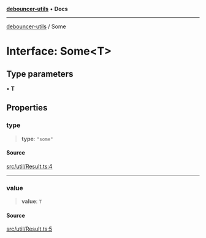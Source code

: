 [**debouncer-utils**](../README.md) • **Docs**

***

[debouncer-utils](../README.md) / Some

# Interface: Some\<T\>

## Type parameters

• **T**

## Properties

### type

> **type**: `"some"`

#### Source

[src/util/Result.ts:4](https://github.com/CaioOliveira793/debouncer-utils/blob/0e92308b2a5ad95ff3e77bc26245f15699f57079/src/util/Result.ts#L4)

***

### value

> **value**: `T`

#### Source

[src/util/Result.ts:5](https://github.com/CaioOliveira793/debouncer-utils/blob/0e92308b2a5ad95ff3e77bc26245f15699f57079/src/util/Result.ts#L5)
